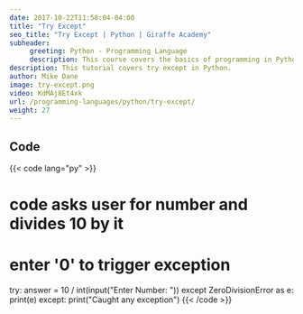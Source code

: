 ```yaml
---
date: 2017-10-22T11:58:04-04:00
title: "Try Except"
seo_title: "Try Except | Python | Giraffe Academy"
subheader:
     greeting: Python - Programming Language
     description: This course covers the basics of programming in Python. Work your way through the videos and we'll teach you everything you need to know to start your programming journey!
description: This tutorial covers try except in Python.
author: Mike Dane
image: try-except.png
video: KdMAj8Et4xk
url: /programming-languages/python/try-except/
weight: 27
---
```


## Code

{{< code lang="py" >}}
# code asks user for number and divides 10 by it
# enter '0' to trigger exception
try:
    answer = 10 / int(input("Enter Number: "))
except ZeroDivisionError as e:
    print(e)
except:
    print("Caught any exception")
{{< /code >}}